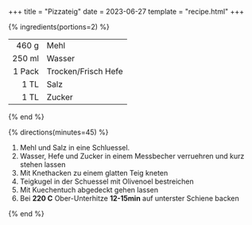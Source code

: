 +++
title = "Pizzateig"
date = 2023-06-27
template = "recipe.html"
+++

{% ingredients(portions=2) %}

| | |
|-:|:-|
| 460 g | Mehl |
| 250 ml | Wasser |
| 1 Pack | Trocken/Frisch Hefe |
| 1 TL | Salz |
| 1 TL | Zucker |

{% end %}

{% directions(minutes=45) %}

1. Mehl und Salz in eine Schluessel.
2. Wasser, Hefe und Zucker in einem Messbecher verruehren und kurz stehen lassen
3. Mit Knethacken zu einem glatten Teig kneten
4. Teigkugel in der Schuessel mit Olivenoel bestreichen
5. Mit Kuechentuch abgedeckt gehen lassen
6. Bei **220 C** Ober-Unterhitze **12-15min** auf unterster Schiene backen

{% end %}